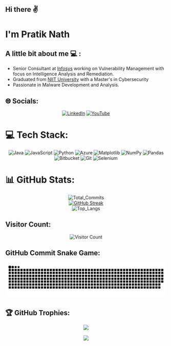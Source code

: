 ## Hi there ✌️
# I'm Pratik Nath

## A little bit about me 💻 :
- Senior Consultant at [Infosys](https://www.infosys.com/) working on Vulnerability Management with focus on Intelligence Analysis and Remediation.
- Graduated from [NIIT University](https://niituniversity.in/) with a Master's in Cybersecurity
- Passionate in Malware Development and Analysis. 


## 🌐 Socials:
<div align="center">
  
[![LinkedIn](https://img.shields.io/badge/LinkedIn-%230077B5.svg?logo=linkedin&logoColor=white)](https://www.linkedin.com/in/pratiknath/) [![YouTube](https://img.shields.io/badge/YouTube-%23FF0000.svg?logo=YouTube&logoColor=white)](https://youtube.com/@PratikNath676) 
</div>

# 💻 Tech Stack:
<div align="center">
  
  ![Java](https://img.shields.io/badge/java-%23ED8B00.svg?style=flat-square&logo=openjdk&logoColor=white) ![JavaScript](https://img.shields.io/badge/javascript-%23323330.svg?style=flat-square&logo=javascript&logoColor=%23F7DF1E) ![Python](https://img.shields.io/badge/python-3670A0?style=flat-square&logo=python&logoColor=ffdd54) ![Azure](https://img.shields.io/badge/azure-%230072C6.svg?style=flat-square&logo=microsoftazure&logoColor=white) ![Matplotlib](https://img.shields.io/badge/Matplotlib-%23ffffff.svg?style=flat-square&logo=Matplotlib&logoColor=black) ![NumPy](https://img.shields.io/badge/numpy-%23013243.svg?style=flat-square&logo=numpy&logoColor=white) ![Pandas](https://img.shields.io/badge/pandas-%23150458.svg?style=flat-square&logo=pandas&logoColor=white) ![Bitbucket](https://img.shields.io/badge/bitbucket-%230047B3.svg?style=flat-square&logo=bitbucket&logoColor=white) ![Git](https://img.shields.io/badge/git-%23F05033.svg?style=flat-square&logo=git&logoColor=white)
  ![Selenium](https://img.shields.io/badge/Selenium-7bc769?logo=Selenium&logoColor=white)
</div>
  
# 📊 GitHub Stats:
<div align="center">
  
  ![Total_Commits](https://github-readme-stats.vercel.app/api?username=PrNth4676&theme=dark&show_icons=true)<br/>
  [![GitHub Streak](https://streak-stats.demolab.com?user=PrNth4676&theme=dark)](https://git.io/streak-stats)<br/>
  ![Top_Langs](https://github-readme-stats.vercel.app/api/top-langs/?username=PrNth4676&theme=transparent&hide_border=false&include_all_commits=true&count_private=false&layout=compact)<br/>
</div>

## Visitor Count:
<div align="center">
  
  ![Visitor Count](https://profile-counter.glitch.me/{PrNth4676}/count.svg)
</div>

## GitHub Commit Snake Game:
<div align="center">
  
  ![snake gif](https://github.com/PrNth4676/PrNth4676/blob/output/github-snake-dark.svg)
</div>

## 🏆 GitHub Trophies:
<div align="center">
  
![](https://github-profile-trophy.vercel.app/?username=PrNth4676&theme=radical&no-frame=false&no-bg=true&margin-w=4)

</div>

<div align="center">
  
[![](https://visitcount.itsvg.in/api?id=PrNth4676&icon=0&color=0)](https://visitcount.itsvg.in)

</div>


<!-- Proudly created with GPRM ( https://gprm.itsvg.in ) -->
